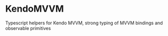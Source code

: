 # KendoMVVM
Typescript helpers for Kendo MVVM, strong typing of MVVM bindings and observable primitives
